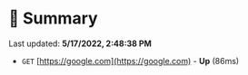 # 📖 Summary
Last updated: **5/17/2022, 2:48:38 PM**

- `GET` [https://google.com](https://google.com) - **Up** (86ms)
